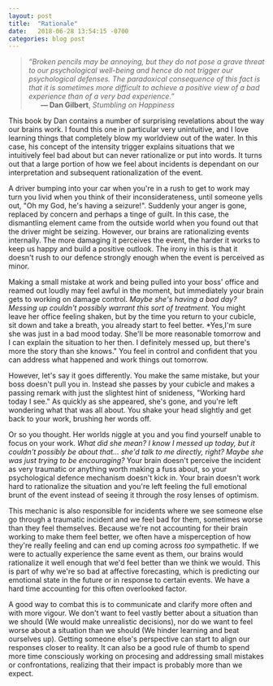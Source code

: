 ```yaml
---
layout: post
title:  "Rationale"
date:   2018-06-28 13:54:15 -0700
categories: blog post
---
```


>*“Broken pencils may be annoying, but they do not pose a grave threat to our psychological well-being and hence do not trigger our psychological defenses. The paradoxical consequence of this fact is that it is sometimes more difficult to achieve a positive view of a bad experience than of a very bad experience.”*       
>&nbsp;&nbsp;&nbsp;&nbsp;&nbsp;&nbsp;__&mdash; Dan Gilbert__, *Stumbling on Happiness*

This book by Dan contains a number of surprising revelations about the way our brains work. I found this one in particular very unintuitive, and I love learning things that completely blow my worldview out of the water. In this case, his concept of the intensity trigger explains situations that we intuitively feel bad about but can never rationalize or put into words. It turns out that a large portion of how we feel about incidents is dependant on our interpretation and subsequent rationalization of the event. 

A driver bumping into your car when you're in a rush to get to work may turn you livid when you think of their inconsiderateness, until someone yells out, "Oh my God, he's having a seizure!". Suddenly your anger is gone, replaced by concern and perhaps a tinge of guilt. In this case, the dismantling element came from the outside world when you found out that the driver might be seizing. However, our brains are rationalizing events internally. The more damaging it perceives the event, the harder it works to keep us happy and build a positive outlook. The irony in this is that it doesn't rush to our defence strongly enough when the event is perceived as minor. 

Making a small mistake at work and being pulled into your boss' office and reamed out loudly may feel awful in the moment, but immediately your brain gets to working on damage control. *Maybe she's having a bad day? Messing up couldn't possibly warrant this sort of treatment.* You might leave her office feeling shaken, but by the time you return to your cubicle, sit down and take a breath, you already start to feel better. *Yes,I'm sure she was just in a bad mood today. She'll be more reasonable tomorrow and I can explain the situation to her then. I definitely messed up, but there's more the story than she knows." You feel in control and confident that you can address what happened and work things out tomorrow. 

However, let's say it goes differently. You make the same mistake, but your boss doesn't pull you in. Instead she passes by your cubicle and makes a passing remark with just the slightest hint of snideness, "Working hard today I see." As quickly as she appeared, she's gone, and you're left wondering what that was all about. You shake your head slightly and get back to your work, brushing her words off.

Or so you thought. Her worlds niggle at you and you find yourself unable to focus on your work. *What did she mean? I know I messed up today, but it couldn't possibly be about that... she'd talk to me directly, right? Maybe she was just trying to be encouraging?* Your brain doesn't perceive the incident as very traumatic or anything worth making a fuss about, so your psychological defence mechanism doesn't kick in. Your brain doesn't work hard to rationalize the situation and you're left feeling the full emotional brunt of the event instead of seeing it through the rosy lenses of optimism. 

This mechanic is also responsible for incidents where we see someone else go through a traumatic incident and we feel bad for them, sometimes worse than they feel themselves. Because we're not accounting for their brain working to make them feel better, we often have a misperception of how they're really feeling and can end up coming across *too* sympathetic. If we were to actually experience the same event as them, our brains would rationalize it well enough that we'd feel better than we think we would. This is part of why we're so bad at affective forecasting, which is predicting our emotional state in the future or in response to certain events. We have a hard time accounting for this often overlooked factor. 

A good way to combat this is to communicate and clarify more often and with more vigour. We don't want to feel vastly better about a situation than we should (We would make unrealistic decisions), nor do we want to feel worse about a situation than we should (We hinder learning and beat ourselves up). Getting someone else's perspective can start to align our responses closer to reality. It can also be a good rule of thumb to spend more time consciously working on procesing and addressing small mistakes or confrontations, realizing that their impact is probably more than we expect. 












